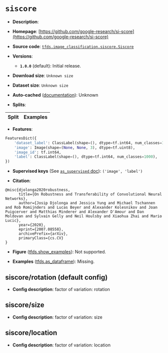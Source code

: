 <div itemscope itemtype="http://schema.org/Dataset">
  <div itemscope itemprop="includedInDataCatalog" itemtype="http://schema.org/DataCatalog">
    <meta itemprop="name" content="TensorFlow Datasets" />
  </div>

  <meta itemprop="name" content="siscore" />
  <meta itemprop="description" content="&#10;&#10;To use this dataset:&#10;&#10;```python&#10;import tensorflow_datasets as tfds&#10;&#10;ds = tfds.load(&#x27;siscore&#x27;, split=&#x27;train&#x27;)&#10;for ex in ds.take(4):&#10;  print(ex)&#10;```&#10;&#10;See [the guide](https://www.tensorflow.org/datasets/overview) for more&#10;informations on [tensorflow_datasets](https://www.tensorflow.org/datasets).&#10;&#10;" />
  <meta itemprop="url" content="https://www.tensorflow.org/datasets/catalog/siscore" />
  <meta itemprop="sameAs" content="https://github.com/google-research/si-score" />
  <meta itemprop="citation" content="@misc{djolonga2020robustness,&#10;      title={On Robustness and Transferability of Convolutional Neural Networks},&#10;      author={Josip Djolonga and Jessica Yung and Michael Tschannen and Rob Romijnders and Lucas Beyer and Alexander Kolesnikov and Joan Puigcerver and Matthias Minderer and Alexander D&#x27;Amour and Dan Moldovan and Sylvain Gelly and Neil Houlsby and Xiaohua Zhai and Mario Lucic},&#10;      year={2020},&#10;      eprint={2007.08558},&#10;      archivePrefix={arXiv},&#10;      primaryClass={cs.CV}&#10;}" />
</div>

# `siscore`

*   **Description**:

*   **Homepage**:
    [https://github.com/google-research/si-score](https://github.com/google-research/si-score)

*   **Source code**:
    [`tfds.image_classification.siscore.Siscore`](https://github.com/tensorflow/datasets/tree/master/tensorflow_datasets/image_classification/siscore/siscore.py)

*   **Versions**:

    *   **`1.0.0`** (default): Initial release.

*   **Download size**: `Unknown size`

*   **Dataset size**: `Unknown size`

*   **Auto-cached**
    ([documentation](https://www.tensorflow.org/datasets/performances#auto-caching)):
    Unknown

*   **Splits**:

Split | Examples
:---- | -------:

*   **Features**:

```python
FeaturesDict({
    'dataset_label': ClassLabel(shape=(), dtype=tf.int64, num_classes=1000),
    'image': Image(shape=(None, None, 3), dtype=tf.uint8),
    'image_id': tf.int64,
    'label': ClassLabel(shape=(), dtype=tf.int64, num_classes=1000),
})
```

*   **Supervised keys** (See
    [`as_supervised` doc](https://www.tensorflow.org/datasets/api_docs/python/tfds/load#args)):
    `('image', 'label')`

*   **Citation**:

```
@misc{djolonga2020robustness,
      title={On Robustness and Transferability of Convolutional Neural Networks},
      author={Josip Djolonga and Jessica Yung and Michael Tschannen and Rob Romijnders and Lucas Beyer and Alexander Kolesnikov and Joan Puigcerver and Matthias Minderer and Alexander D'Amour and Dan Moldovan and Sylvain Gelly and Neil Houlsby and Xiaohua Zhai and Mario Lucic},
      year={2020},
      eprint={2007.08558},
      archivePrefix={arXiv},
      primaryClass={cs.CV}
}
```

*   **Figure**
    ([tfds.show_examples](https://www.tensorflow.org/datasets/api_docs/python/tfds/visualization/show_examples)):
    Not supported.

*   **Examples**
    ([tfds.as_dataframe](https://www.tensorflow.org/datasets/api_docs/python/tfds/as_dataframe)):
    Missing.

## siscore/rotation (default config)

*   **Config description**: factor of variation: rotation

## siscore/size

*   **Config description**: factor of variation: size

## siscore/location

*   **Config description**: factor of variation: location
